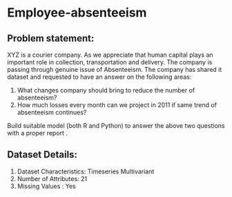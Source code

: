 # Employee-absenteeism

## Problem statement:
XYZ is a courier company. As we appreciate that human capital plays an important role in collection, transportation and delivery. The company is passing through genuine issue of Absenteeism. The company has shared it dataset and requested to have an answer on the following areas: 
1. What changes company should bring to reduce the number of absenteeism? 
2. How much losses every month can we project in 2011 if same trend of absenteeism continues? 

Build suitable model (both R and Python) to answer the above two questions with a proper report .

## Dataset Details: 
1. Dataset Characteristics: Timeseries Multivariant 
2. Number of Attributes: 21 
3. Missing Values : Yes
